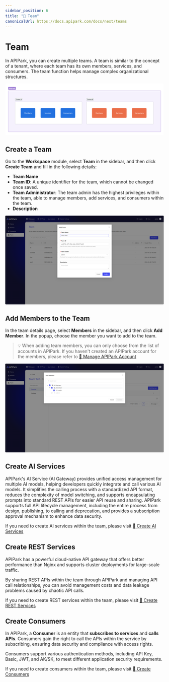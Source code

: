 ```yaml
---
sidebar_position: 6
title: "🤝 Team"
canonicalUrl: https://docs.apipark.com/docs/next/teams
---
```


# Team

In APIPark, you can create multiple teams. A team is similar to the concept of a tenant, where each team has its own members, services, and consumers. The team function helps manage complex organizational structures.

![](images/2024-10-28-22-11-37.png)

## Create a Team
Go to the **Workspace** module, select **Team** in the sidebar, and then click **Create Team** and fill in the following details:

- **Team Name**
- **Team ID**: A unique identifier for the team, which cannot be changed once saved.
- **Team Administrator**: The team admin has the highest privileges within the team, able to manage members, add services, and consumers within the team.
- **Description**

![](images/cd907e5cc59c79d0f0.png)

## Add Members to the Team
In the team details page, select **Members** in the sidebar, and then click **Add Member**. In the popup, choose the member you want to add to the team.

> 💡 When adding team members, you can only choose from the list of accounts in APIPark. If you haven't created an APIPark account for the members, please refer to [🔗 Manage APIPark Account](system_setting/account_role.md)

![](images/2024-10-28-21-53-07.png)

## Create AI Services
APIPark's AI Service (AI Gateway) provides unified access management for multiple AI models, helping developers quickly integrate and call various AI models. It simplifies the calling process with a standardized API format, reduces the complexity of model switching, and supports encapsulating prompts into standard REST APIs for easier API reuse and sharing. APIPark supports full API lifecycle management, including the entire process from design, publishing, to calling and deprecation, and provides a subscription approval mechanism to enhance data security.

If you need to create AI services within the team, please visit [🔗 Create AI Services](services/ai_services.md)

## Create REST Services
APIPark has a powerful cloud-native API gateway that offers better performance than Nginx and supports cluster deployments for large-scale traffic.

By sharing REST APIs within the team through APIPark and managing API call relationships, you can avoid management costs and data leakage problems caused by chaotic API calls.

If you need to create REST services within the team, please visit [🔗 Create REST Services](services/rest_services.md)

## Create Consumers
In APIPark, a **Consumer** is an entity that **subscribes to services** and **calls APIs**. Consumers gain the right to call the APIs within the service by subscribing, ensuring data security and compliance with access rights.

Consumers support various authentication methods, including API Key, Basic, JWT, and AK/SK, to meet different application security requirements.

If you need to create consumers within the team, please visit [🔗 Create Consumers](consumers.md)
